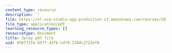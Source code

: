 ```yaml
---
content_type: resource
description: ''
file: https://ol-ocw-studio-app-production.s3.amazonaws.com/courses/20-219-becoming-the-next-bill-nye-writing-and-hosting-the-educational-show-january-iap-2015/856f73fe857f42fbcd79218dc2722ef9_rt3EMeJ0lDQ.pdf
file_type: application/pdf
learning_resource_types: []
resourcetype: Document
title: 3play pdf file
uid: 856f73fe-857f-42fb-cd79-218dc2722ef9
---
```

